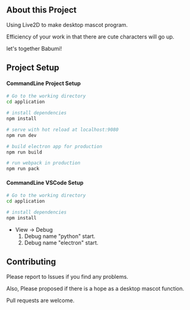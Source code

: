 ## About this Project
Using Live2D to make desktop mascot program.

Efficiency of your work in that there are cute characters will go up.

let's together Babumi!

## Project Setup

#### CommandLine Project Setup
``` bash
# Go to the working directory
cd application

# install dependencies
npm install

# serve with hot reload at localhost:9080
npm run dev

# build electron app for production
npm run build

# run webpack in production
npm run pack
```

#### CommandLine VSCode Setup

``` bash
# Go to the working directory
cd application

# install dependencies
npm install
```

* View -> Debug
  1. Debug name "python" start.
  2. Debug name "electron" start.

## Contributing
Please report to Issues if you find any problems.

Also, Please proposed if there is a hope as a desktop mascot function.

Pull requests are welcome.